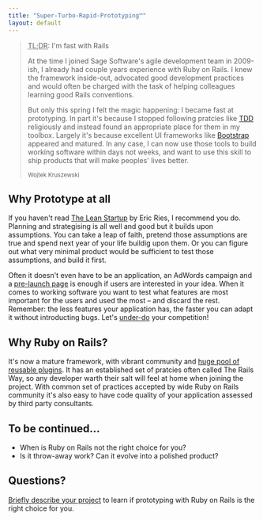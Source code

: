 ```yaml
---
title: "Super-Turbo-Rapid-Prototyping™"
layout: default
---
```


> <p><abbr title='xxx'>TL;DR</abbr>: <span>I'm fast with Rails</span></p>
> At the time I joined Sage Software's agile development team in 2009-ish, I already had couple years experience with Ruby on Rails. I knew the framework inside-out, advocated good development practices and would often be charged with the task of helping colleagues learning good Rails conventions.
>
> But only this spring I felt the magic happening: I became fast at prototyping. In part it's because I stopped following pratcies like [TDD](http://en.wikipedia.org/wiki/Test-driven_development) religiously and instead found an appropriate place for them in my toolbox. Largely it's because excellent UI frameworks like [Bootstrap](http://getbootstrap.com/components/) appeared and matured. In any case, I can now use those tools to build working software within days not weeks, and want to use this skill to ship products that will make peoples' lives better.
>
> <small>Wojtek Kruszewski</small>

Why Prototype at all
---------------------------------------------------

If you haven't read [The Lean Startup](http://theleanstartup.com/book) by Eric Ries, I recommend you do. Planning and strategising is all well and good but it builds upon assumptions. You can take a leap of faith, pretend those assumptions are true and spend next year of your life buildig upon them. Or you can figure out what very minimal product would be sufficient to test those assumptions, and build it first.

Often it doesn't even have to be an application, an AdWords campaign and a [pre-launch page](http://launchrock.co/) is enough if users are interested in your idea. When it comes to working software you want to test what features are most important for the users and used the most – and discard the rest. Remember: the less features your application has, the faster you can adapt it without introducting bugs. Let's [under-do](http://gettingreal.37signals.com/ch02_Build_Less.php) your competition!

Why Ruby on Rails?
---------------------------------------------------

It's now a mature framework, with vibrant community and [huge pool of reusable plugins](https://www.ruby-toolbox.com/categories/by_name). It has an established set of pratcies often called The Rails Way, so any developer warth their salt will feel at home when joining the project. With common set of practices accepted by wide Ruby on Rails community it's also easy to have code quality of your application assessed by third party consultants.

To be continued...
------------------

* When is Ruby on Rails not the right choice for you?
* Is it throw-away work? Can it evolve into a polished product?

<div class='jumbotron'>
<h2>Questions?</h2>
<p><a href="mailto:hello@oxos.pl?subject=Hey I wanted to tell you about my project" class="btn btn-success btn-lg">Briefly describe your project</a> to learn if prototyping with Ruby on Rails is the right choice for you.</p>
</div>
